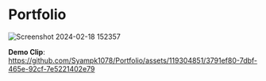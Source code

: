# Portfolio

![Screenshot 2024-02-18 152357](https://github.com/Syampk1078/Portfolio/assets/119304851/af4a9d49-1a14-4c15-a937-1dd0fbc5c1f1)

**Demo Clip**: https://github.com/Syampk1078/Portfolio/assets/119304851/3791ef80-7dbf-465e-92cf-7e5221402e79
